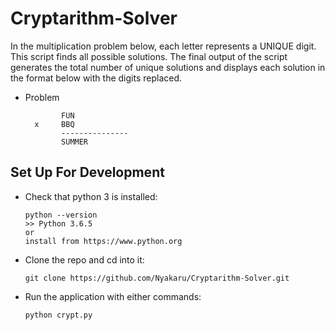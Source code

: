 # Cryptarithm-Solver
In the multiplication problem below, each letter represents a UNIQUE digit. This script finds all possible solutions. The final output of the script generates the total number of unique solutions and displays each solution in the format below with the digits replaced.

-   Problem
    ```
            FUN
      x     BBQ
            ---------------
            SUMMER 
    ```

 ## Set Up For Development 

-   Check that python 3 is installed:

    ```
    python --version
    >> Python 3.6.5
    or
    install from https://www.python.org
    ```

-   Clone the repo and cd into it:

    ```
    git clone https://github.com/Nyakaru/Cryptarithm-Solver.git
    ```

*   Run the application with either commands:

    ```
    python crypt.py
    ```
